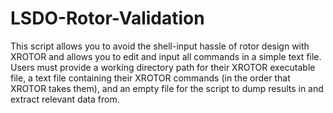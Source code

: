 # LSDO-Rotor-Validation
This script allows you to avoid the shell-input hassle of rotor design with XROTOR and allows you to edit and input all commands in a simple text file. Users must provide a working directory path for their XROTOR executable file, a text file containing their XROTOR commands (in the order that XROTOR takes them), and an empty file for the script to dump results in and extract relevant data from. 
